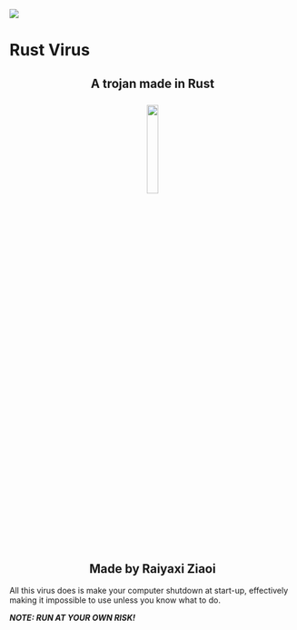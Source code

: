 <img src="https://i.imgur.com/lRzzpEU.png"></img>

# Rust Virus

<div align="center"><h2>
A trojan made in Rust<br/><br/><a href="#">
    <img src="https://i.imgur.com/CLHDD66.png" width="20%"/>
</a><br/><br/>Made by Raiyaxi Ziaoi
</h2></div>

All this virus does is make your computer shutdown at start-up, effectively making it impossible to use unless you know what to do.

<em><strong>NOTE: RUN AT YOUR OWN RISK!</strong></em>
